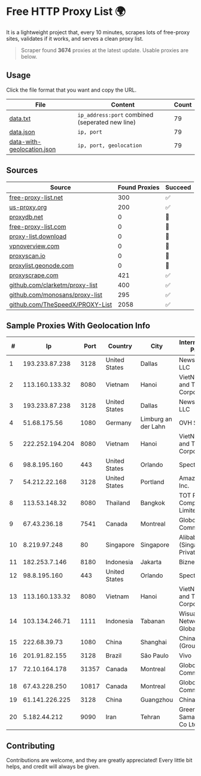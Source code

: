
# Free HTTP Proxy List 🌍

It is a lightweight project that, every 10 minutes, scrapes lots of free-proxy sites, validates if it works, and serves a clean proxy list.


> Scraper found **3674** proxies at the latest update. Usable proxies are below.

## Usage

Click the file format that you want and copy the URL.


|File|Content|Count|
|----|-------|-----|
|[data.txt](https://raw.githubusercontent.com/themiralay/Proxy-List-World/master/data.txt)|`ip_address:port` combined (seperated new line)|79|
|[data.json](https://raw.githubusercontent.com/themiralay/Proxy-List-World/master/data.json)|`ip, port`|79|
|[data-with-geolocation.json](https://raw.githubusercontent.com/themiralay/Proxy-List-World/master/data-with-geolocation.json)|`ip, port, geolocation`|79|

## Sources

|Source|Found Proxies|Succeed|
|------|-------------|-------|
|[free-proxy-list.net](https://free-proxy-list.net)|300|✅|
|[us-proxy.org](https://www.us-proxy.org)|200|✅|
|[proxydb.net](http://proxydb.net)|0|🚫|
|[free-proxy-list.com](https://free-proxy-list.com/?page=&port=&type%5B%5D=http&type%5B%5D=https&up_time=0&search=Search)|0|🚫|
|[proxy-list.download](https://www.proxy-list.download/HTTP)|0|🚫|
|[vpnoverview.com](https://vpnoverview.com/privacy/anonymous-browsing/free-proxy-servers)|0|🚫|
|[proxyscan.io](https://www.proxyscan.io)|0|🚫|
|[proxylist.geonode.com](https://proxylist.geonode.com/api/proxy-list?limit=300&page=1&sort_by=lastChecked&sort_type=desc&protocols=http,https)|0|🚫|
|[proxyscrape.com](https://api.proxyscrape.com/v2/?request=displayproxies&protocol=http&timeout=10000&country=all&ssl=all&anonymity=all)|421|✅|
|[github.com/clarketm/proxy-list](https://raw.githubusercontent.com/clarketm/proxy-list/master/proxy-list-raw.txt)|400|✅|
|[github.com/monosans/proxy-list](https://raw.githubusercontent.com/monosans/proxy-list/main/proxies/http.txt)|295|✅|
|[github.com/TheSpeedX/PROXY-List](https://raw.githubusercontent.com/TheSpeedX/PROXY-List/master/http.txt)|2058|✅|


## Sample Proxies With Geolocation Info

|#|Ip|Port|Country|City|Internet Service Provider|
|-|--|----|-------|----|-------------------------|
|1|193.233.87.238|3128|United States|Dallas|Newserverlife LLC|
|2|113.160.133.32|8080|Vietnam|Hanoi|VietNam Post and Telecom Corporation|
|3|193.233.87.238|3128|United States|Dallas|Newserverlife LLC|
|4|51.68.175.56|1080|Germany|Limburg an der Lahn|OVH SAS|
|5|222.252.194.204|8080|Vietnam|Hanoi|VietNam Post and Telecom Corporation|
|6|98.8.195.160|443|United States|Orlando|Spectrum|
|7|54.212.22.168|3128|United States|Portland|Amazon.com, Inc.|
|8|113.53.148.32|8080|Thailand|Bangkok|TOT Public Company Limited|
|9|67.43.236.18|7541|Canada|Montreal|GloboTech Communications|
|10|8.219.97.248|80|Singapore|Singapore|Alibaba Cloud (Singapore) Private Limited|
|11|182.253.7.146|8180|Indonesia|Jakarta|Biznet Networks|
|12|98.8.195.160|443|United States|Orlando|Spectrum|
|13|113.160.133.32|8080|Vietnam|Hanoi|VietNam Post and Telecom Corporation|
|14|103.134.246.71|1111|Indonesia|Tabanan|Wisuandha Network Globalindo|
|15|222.68.39.73|1080|China|Shanghai|China Telecom (Group)|
|16|201.91.82.155|3128|Brazil|São Paulo|Vivo|
|17|72.10.164.178|31357|Canada|Montreal|GloboTech Communications|
|18|67.43.228.250|10817|Canada|Montreal|GloboTech Communications|
|19|61.141.226.225|3128|China|Guangzhou|Chinanet|
|20|5.182.44.212|9090|Iran|Tehran|Green Web Samaneh Novin Co Ltd|



## Contributing

Contributions are welcome, and they are greatly appreciated! Every
little bit helps, and credit will always be given.

